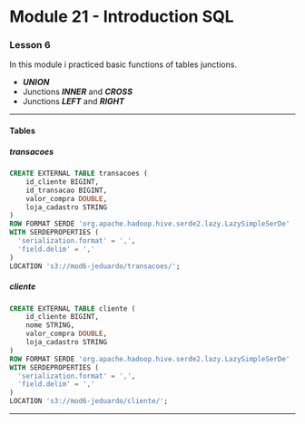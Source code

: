 # **Module 21 - Introduction SQL**

### **Lesson 6**

In this module i practiced basic functions of tables junctions.
- ***UNION***
- Junctions ***INNER*** and ***CROSS***
- Junctions ***LEFT*** and ***RIGHT***
----

#### **Tables**

##### transacoes
```sql
CREATE EXTERNAL TABLE transacoes (
    id_cliente BIGINT,
    id_transacao BIGINT,
    valor_compra DOUBLE,
    loja_cadastro STRING
)
ROW FORMAT SERDE 'org.apache.hadoop.hive.serde2.lazy.LazySimpleSerDe'
WITH SERDEPROPERTIES (
  'serialization.format' = ',',
  'field.delim' = ','
)
LOCATION 's3://mod6-jeduardo/transacoes/';
```

##### cliente
```sql
CREATE EXTERNAL TABLE cliente (
    id_cliente BIGINT,
    nome STRING,
    valor_compra DOUBLE,
    loja_cadastro STRING
)
ROW FORMAT SERDE 'org.apache.hadoop.hive.serde2.lazy.LazySimpleSerDe'
WITH SERDEPROPERTIES (
  'serialization.format' = ',',
  'field.delim' = ','
)
LOCATION 's3://mod6-jeduardo/cliente/';
```
---
